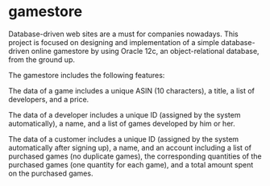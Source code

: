 # gamestore

Database-driven web sites are a must for companies nowadays. This project is focused on designing and implementation of a simple database-driven online gamestore by using Oracle 12c, an object-relational database, from the ground up. 

The gamestore includes the following features:

  The data of a game includes
    a unique ASIN (10 characters),
    a title,
    a list of developers, and
    a price.

  The data of a developer includes
    a unique ID (assigned by the system automatically),
    a name, and
    a list of games developed by him or her.

  The data of a customer includes
    a unique ID (assigned by the system automatically after signing up),
    a name, and
    an account including
      a list of purchased games (no duplicate games),
      the corresponding quantities of the purchased games (one quantity for each game), and
       a total amount spent on the purchased games.
